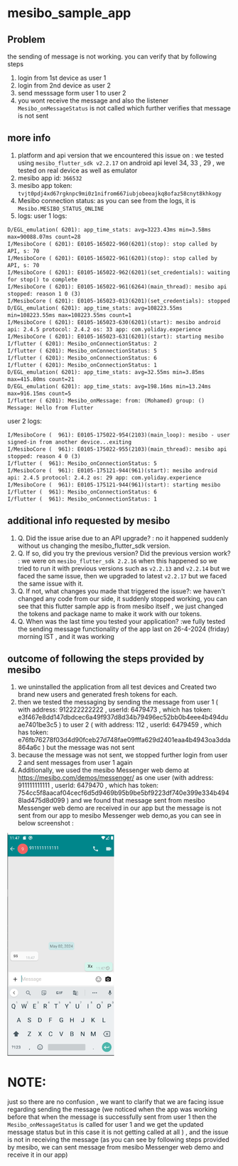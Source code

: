 # mesibo_sample_app

## Problem
the sending of message is not working. you can verify that by following steps
1. login from 1st device as user 1
2. login from 2nd device as user 2
3. send messsage form user 1 to user 2
4. you wont receive the message and also the listener `Mesibo_onMessageStatus` is not called which further verifies that message is not sent

## more info
1. platform and api version that we encountered this issue on : we tested using `mesibo_flutter_sdk v2.2.17` on android api level 34, 33 , 29 , we tested on real device as well as emulator
2. mesibo app id: `366532`
3. mesibo app token:  `tvjt0pdj4xd67rgknpc9mi0z1nifrom667iubjobeeajkq8ofaz58cnyt8khkogy`
4. Mesibo connection status: as you can see from the logs, it is `Mesibo.MESIBO_STATUS_ONLINE`
5. logs:
   user 1 logs:
```
D/EGL_emulation( 6201): app_time_stats: avg=3223.43ms min=3.58ms max=90088.07ms count=28
I/MesiboCore ( 6201): E0105-165022-960(6201)(stop): stop called by API, s: 70
I/MesiboCore ( 6201): E0105-165022-961(6201)(stop): stop called by API, s: 70
I/MesiboCore ( 6201): E0105-165022-962(6201)(set_credentials): waiting for stop() to complete
I/MesiboCore ( 6201): E0105-165022-961(6264)(main_thread): mesibo api stopped: reason 1 0 (3)
I/MesiboCore ( 6201): E0105-165023-013(6201)(set_credentials): stopped
D/EGL_emulation( 6201): app_time_stats: avg=108223.55ms min=108223.55ms max=108223.55ms count=1
I/MesiboCore ( 6201): E0105-165023-630(6201)(start): mesibo android api: 2.4.5 protocol: 2.4.2 os: 33 app: com.yoliday.experience
I/MesiboCore ( 6201): E0105-165023-631(6201)(start): starting mesibo
I/flutter ( 6201): Mesibo_onConnectionStatus: 2
I/flutter ( 6201): Mesibo_onConnectionStatus: 5
I/flutter ( 6201): Mesibo_onConnectionStatus: 6
I/flutter ( 6201): Mesibo_onConnectionStatus: 1
D/EGL_emulation( 6201): app_time_stats: avg=32.55ms min=3.85ms max=415.80ms count=21
D/EGL_emulation( 6201): app_time_stats: avg=198.16ms min=13.24ms max=916.15ms count=5
I/flutter ( 6201): Mesibo_onMessage: from: (Mohamed) group: () Message: Hello from Flutter
```
   user 2 logs:
```
I/MesiboCore (  961): E0105-175022-954(2103)(main_loop): mesibo - user signed-in from another device...exiting   
I/MesiboCore (  961): E0105-175022-955(2103)(main_thread): mesibo api stopped: reason 4 0 (3)
I/flutter (  961): Mesibo_onConnectionStatus: 5
I/MesiboCore (  961): E0105-175121-944(961)(start): mesibo android api: 2.4.5 protocol: 2.4.2 os: 29 app: com.yoliday.experience
I/MesiboCore (  961): E0105-175121-944(961)(start): starting mesibo
I/flutter (  961): Mesibo_onConnectionStatus: 6
I/flutter (  961): Mesibo_onConnectionStatus: 1
```

## additional info requested by mesibo
1. Q. Did the issue arise due to an API upgrade? : no it happened suddenly without us changing the mesibo_flutter_sdk version.
2. Q. If so, did you try the previous version? Did the previous version work? : we were on `mesibo_flutter_sdk 2.2.16` when this happened so we tried to run it with previous versions such as `v2.2.13` and `v2.2.14` but we faced the same issue, then we upgraded to latest `v2.2.17` but we faced the same issue with it.
3. Q. If not, what changes you made that triggered the issue?: we haven't changed any code from our side, it suddenly stopped working, you can see that this flutter sample app is from mesibo itself , we just changed the tokens and package name to make it work with our tokens.
4. Q. When was the last time you tested your application? :we fully tested the sending message functionality of the app last on 26-4-2024 (friday) morning IST , and it was working

## outcome of following the steps provided by mesibo
1. we uninstalled the application from all test devices and Created two brand new users and generated fresh tokens for each.
2. then we tested the messaging by sending the message from user 1  ( with address: 912222222222 , userId: 6479473 , which has token: e3f467e8dd147dbdcec6a49f937d8d34b79496ec52bb0b4eee4b494duae7401be3c5 )  to user 2 ( with address: 112 , userId: 6479459 , which has token: e76fb76278f03d4d90fceb27d748fae09fffa629d2401eaa4b4943oa3dda864a6c )  but the message was not sent
3. because the message was not sent, we stopped further login from user 2 and sent messages from user 1 again
4. Additionally, we used the mesibo Messenger  web demo at https://mesibo.com/demos/messenger/ as one user (with address: 911111111111 , userId: 6479470 , which has token: 754cc5f8aacaf04cecf6d5d9469b95b9be5bf9223df740e399e334b4948lad475d8d099 ) and we found that message sent from mesibo Messenger  web demo are received in our app but the message is not sent from our app to mesibo Messenger  web demo,as you can see in below screenshot :
<img src="screenshots/1.png" height="500"/> 

# NOTE: 
just so there are no confusion , we want to clarify that we are facing issue regarding sending the message (we noticed when the app was working before that when the message is successfully sent from user 1 then the `Mesibo_onMessageStatus` is called for user 1 and we get the updated message status but in this case it is not getting called at all ) , and the issue is not in receiving the message (as you can see by following  steps provided by mesibo,  we can sent message from mesibo Messenger  web demo and receive it in our app)
